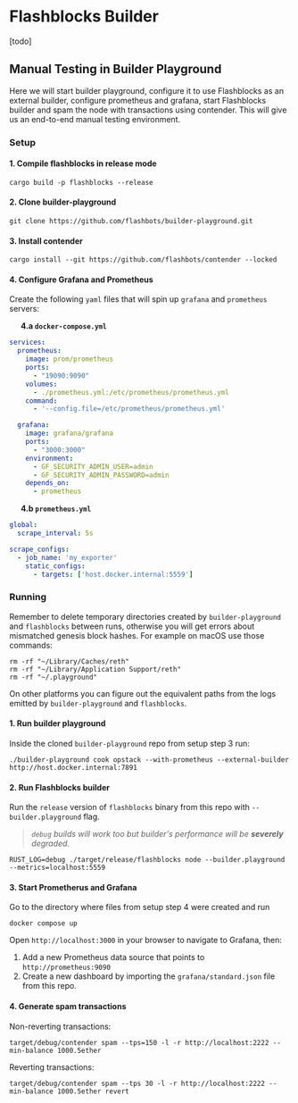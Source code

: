 # Flashblocks Builder

[todo]

## Manual Testing in Builder Playground

Here we will start builder playground, configure it to use Flashblocks as an external builder, configure prometheus and grafana, start Flashblocks builder and spam the node with transactions using contender. This will give us an end-to-end manual testing environment.

### Setup

#### 1. Compile flashblocks in release mode

```shell
cargo build -p flashblocks --release
```

#### 2. Clone builder-playground

```shell
git clone https://github.com/flashbots/builder-playground.git
```

#### 3. Install contender

```shell
cargo install --git https://github.com/flashbots/contender --locked
```

#### 4. Configure Grafana and Prometheus

Create the following `yaml` files that will spin up `grafana` and `prometheus` servers:

$\quad$ **4.a `docker-compose.yml`**

   ```yaml
   services:
     prometheus:
       image: prom/prometheus
       ports:
         - "19090:9090"
       volumes:
         - ./prometheus.yml:/etc/prometheus/prometheus.yml
       command:
         - '--config.file=/etc/prometheus/prometheus.yml'

     grafana:
       image: grafana/grafana
       ports:
         - "3000:3000"
       environment:
         - GF_SECURITY_ADMIN_USER=admin
         - GF_SECURITY_ADMIN_PASSWORD=admin
       depends_on:
         - prometheus
   ```

$\quad$ **4.b `prometheus.yml`**

   ```yaml
   global:
     scrape_interval: 5s

   scrape_configs:
     - job_name: 'my_exporter'
       static_configs:
         - targets: ['host.docker.internal:5559']
   ```

### Running

Remember to delete temporary directories created by `builder-playground` and `flashblocks` between runs, otherwise you will get errors about mismatched genesis block hashes.
For example on macOS use those commands:

```shell
rm -rf "~/Library/Caches/reth"
rm -rf "~/Library/Application Support/reth"
rm -rf "~/.playground"
```

On other platforms you can figure out the equivalent paths from the logs emitted by `builder-playground` and `flashblocks`.

#### 1. Run builder playground

Inside the cloned `builder-playground` repo from setup step 3 run:

```shell
./builder-playground cook opstack --with-prometheus --external-builder http://host.docker.internal:7891
```

#### 2. Run Flashblocks builder

Run the `release` version of `flashblocks` binary from this repo with `--builder.playground` flag.
> _`debug` builds will work too but builder's performance will be **severely** degraded._

```shell
RUST_LOG=debug ./target/release/flashblocks node --builder.playground --metrics=localhost:5559
```

#### 3. Start Prometherus and Grafana

Go to the directory where files from setup step 4 were created and run

```shell
docker compose up
```

Open `http://localhost:3000` in your browser to navigate to Grafana, then:

1. Add a new Prometheus data source that points to `http://prometheus:9090`
2. Create a new dashboard by importing the `grafana/standard.json` file from this repo.

#### 4. Generate spam transactions

Non-reverting transactions:

```shell
target/debug/contender spam --tps=150 -l -r http://localhost:2222 --min-balance 1000.5ether
```

Reverting transactions:

```shell
target/debug/contender spam --tps 30 -l -r http://localhost:2222 --min-balance 1000.5ether revert
```
